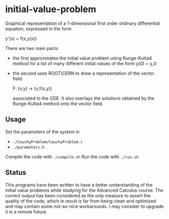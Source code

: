 # initial-value-problem

Graphical representation of a 1-dimensional first order ordinary differential equation, expressed in the form

y'(x) = f(x,y(x))

There are two main parts:
* the first approximates the initial value problem using Runge-Kutta4 method for a list of many different initial values of the form y(0) = y_0
* the second uses ROOT\CERN to draw a representation of the vector field

	F: (x,y) -> (x,f(x,y))

  associated to the ODE.
  It also overlays the solutions obtained by the Runge-Kutta4 method onto the vector field.

## Usage

Set the parameters of the system in

* `./CauchyProblem/CauchyProblem.c`
* `./parameters.h`

Compile the code with `./compile.sh`
Run the code with `./run.sh`

## Status

This programs have been written to have a better understanding of the
initial value problems while studying for the Advanced Calculus
course. The correct output has been considered as the only measure
to assert the quality of the code, which in result is far from
being clean and optimized and may contain some not-so-nice workarounds.
I may consider to upgrade it in a remote future.
